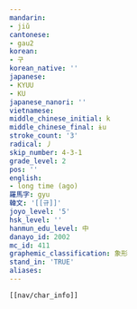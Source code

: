 ```yaml
---
mandarin:
- jiǔ
cantonese:
- gau2
korean:
- 구
korean_native: ''
japanese:
- KYUU
- KU
japanese_nanori: ''
vietnamese:
middle_chinese_initial: k
middle_chinese_final: ɨu
stroke_count: '3'
radical: 丿
skip_number: 4-3-1
grade_level: 2
pos: ''
english:
- long time (ago)
羅馬字: gyu
韓文: '[[규]]'
joyo_level: '5'
hsk_level: ''
hanmun_edu_level: 中
danayo_id: 2002
mc_id: 411
graphemic_classification: 象形
stand_in: 'TRUE'
aliases:
---
```

```meta-bind-embed
[[nav/char_info]]
```
